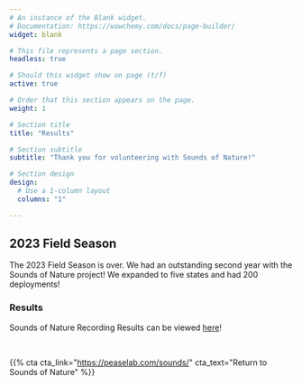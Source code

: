 ```yaml
---
# An instance of the Blank widget.
# Documentation: https://wowchemy.com/docs/page-builder/
widget: blank

# This file represents a page section.
headless: true

# Should this widget show on page (t/f)
active: true

# Order that this section appears on the page.
weight: 1

# Section title
title: "Results"

# Section subtitle
subtitle: "Thank you for volunteering with Sounds of Nature!"

# Section design
design:
  # Use a 1-column layout
  columns: "1"

---    
```

    
## 2023 Field Season    

The 2023 Field Season is over. We had an outstanding second year with the Sounds of Nature project! We expanded to five states and had 200 deployments!   

### Results    

Sounds of Nature Recording Results can be viewed [here](https://soundsofnature.shinyapps.io/App-2/)!  
    
</br>

{{% cta cta_link="https://peaselab.com/sounds/" cta_text="Return to Sounds of Nature" %}}
